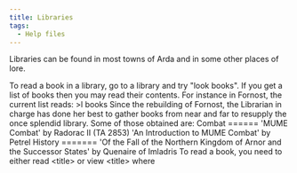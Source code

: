 ```yaml
---
title: Libraries
tags:
  - Help files
---
```

Libraries can be found in most towns of Arda and in some other places of
lore.

To read a book in a library, go to a library and try "look books". If
you get a list of books then you may read their contents. For instance
in Fornost, the current list reads: \>l books Since the rebuilding of
Fornost, the Librarian in charge has done her best to gather books from
near and far to resupply the once splendid library. Some of those
obtained are: Combat ====== 'MUME Combat' by Radorac II (TA 2853) 'An
Introduction to MUME Combat' by Petrel History ======= 'Of the Fall of
the Northern Kingdom of Arnor and the Successor States' by Quenaire of
Imladris To read a book, you need to either read \<title\> or view
\<title\> where

<title>

is given above in quotes. You need specify only the initial part of the
title which makes it unique in the library: eg read m \[reads the 1st
Book 'MUME Combat', not case sensitive\] read a \[reads the 2nd Book 'An
Introduction...' etc.\] If there's more than one book beginning with the
same word, you need to specify some entire words: for example, read the
stones \[and not 'read the st'\] Certain books are divided into
chapters: for these book, you can: read \<title\> all - Read the entire
book read \<title\> contents - Read the book's introduction and index
read \<title\> chapter \<N\> - Only read chapter N - eg: read t chapter
5 Note that books are written in a script based on the language used by
the author, so a book written by a man will probably be in Westron,
while one writen by an elf would be Sindarin or Quenya. If you have less
than 100% skill in that language, you will only be able to decipher some
of the text.

If you want to add a book of yours to a library, please read the News
board for some information, and contact a [Vala](Ainur "wikilink") in
order to receive writing guidelines.
